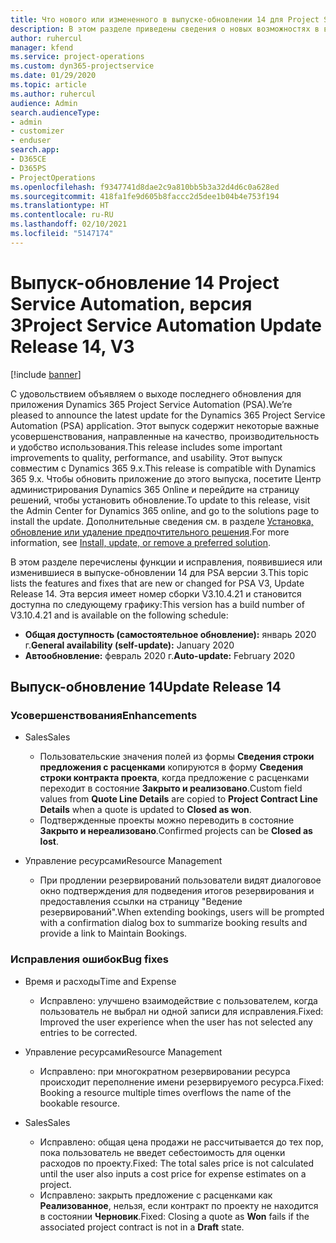```yaml
---
title: Что нового или измененного в выпуске-обновлении 14 для Project Service Automation версии 3
description: В этом разделе приведены сведения о новых возможностях в выпуске-обновлении 14 для Project Service Automation версии 3.
author: ruhercul
manager: kfend
ms.service: project-operations
ms.custom: dyn365-projectservice
ms.date: 01/29/2020
ms.topic: article
ms.author: ruhercul
audience: Admin
search.audienceType:
- admin
- customizer
- enduser
search.app:
- D365CE
- D365PS
- ProjectOperations
ms.openlocfilehash: f9347741d8dae2c9a810bb5b3a32d4d6c0a628ed
ms.sourcegitcommit: 418fa1fe9d605b8faccc2d5dee1b04b4e753f194
ms.translationtype: HT
ms.contentlocale: ru-RU
ms.lasthandoff: 02/10/2021
ms.locfileid: "5147174"
---
```

# <a name="project-service-automation-update-release-14-v3"></a><span data-ttu-id="d2585-103">Выпуск-обновление 14 Project Service Automation, версия 3</span><span class="sxs-lookup"><span data-stu-id="d2585-103">Project Service Automation Update Release 14, V3</span></span>

[!include [banner](../includes/psa-now-project-operations.md)]

<span data-ttu-id="d2585-104">С удовольствием объявляем о выходе последнего обновления для приложения Dynamics 365 Project Service Automation (PSA).</span><span class="sxs-lookup"><span data-stu-id="d2585-104">We’re pleased to announce the latest update for the Dynamics 365 Project Service Automation (PSA) application.</span></span> <span data-ttu-id="d2585-105">Этот выпуск содержит некоторые важные усовершенствования, направленные на качество, производительность и удобство использования.</span><span class="sxs-lookup"><span data-stu-id="d2585-105">This release includes some important improvements to quality, performance, and usability.</span></span> <span data-ttu-id="d2585-106">Этот выпуск совместим с Dynamics 365 9.x.</span><span class="sxs-lookup"><span data-stu-id="d2585-106">This release is compatible with Dynamics 365 9.x.</span></span> <span data-ttu-id="d2585-107">Чтобы обновить приложение до этого выпуска, посетите Центр администрирования Dynamics 365 Online и перейдите на страницу решений, чтобы установить обновление.</span><span class="sxs-lookup"><span data-stu-id="d2585-107">To update to this release, visit the Admin Center for Dynamics 365 online, and go to the solutions page to install the update.</span></span> <span data-ttu-id="d2585-108">Дополнительные сведения см. в разделе [Установка, обновление или удаление предпочтительного решения](https://docs.microsoft.com/power-platform/admin/install-remove-preferred-solution).</span><span class="sxs-lookup"><span data-stu-id="d2585-108">For more information, see [Install, update, or remove a preferred solution](https://docs.microsoft.com/power-platform/admin/install-remove-preferred-solution).</span></span>

<span data-ttu-id="d2585-109">В этом разделе перечислены функции и исправления, появившиеся или изменившиеся в выпуске-обновлении 14 для PSA версии 3.</span><span class="sxs-lookup"><span data-stu-id="d2585-109">This topic lists the features and fixes that are new or changed for PSA V3, Update Release 14.</span></span> <span data-ttu-id="d2585-110">Эта версия имеет номер сборки V3.10.4.21 и становится доступна по следующему графику:</span><span class="sxs-lookup"><span data-stu-id="d2585-110">This version has a build number of V3.10.4.21 and is available on the following schedule:</span></span>

- <span data-ttu-id="d2585-111">**Общая доступность (самостоятельное обновление):** январь 2020 г.</span><span class="sxs-lookup"><span data-stu-id="d2585-111">**General availability (self-update):** January 2020</span></span>
- <span data-ttu-id="d2585-112">**Автообновление:** февраль 2020 г.</span><span class="sxs-lookup"><span data-stu-id="d2585-112">**Auto-update:** February 2020</span></span>

## <a name="update-release-14"></a><span data-ttu-id="d2585-113">Выпуск-обновление 14</span><span class="sxs-lookup"><span data-stu-id="d2585-113">Update Release 14</span></span>

### <a name="enhancements"></a><span data-ttu-id="d2585-114">Усовершенствования</span><span class="sxs-lookup"><span data-stu-id="d2585-114">Enhancements</span></span>

- <span data-ttu-id="d2585-115">Sales</span><span class="sxs-lookup"><span data-stu-id="d2585-115">Sales</span></span>

     - <span data-ttu-id="d2585-116">Пользовательские значения полей из формы **Сведения строки предложения с расценками** копируются в форму **Сведения строки контракта проекта**, когда предложение с расценками переходит в состояние **Закрыто и реализовано**.</span><span class="sxs-lookup"><span data-stu-id="d2585-116">Custom field values from **Quote Line Details** are copied to **Project Contract Line Details** when a quote is updated to **Closed as won**.</span></span>
     - <span data-ttu-id="d2585-117">Подтвержденные проекты можно переводить в состояние **Закрыто и нереализовано**.</span><span class="sxs-lookup"><span data-stu-id="d2585-117">Confirmed projects can be **Closed as lost**.</span></span>

- <span data-ttu-id="d2585-118">Управление ресурсами</span><span class="sxs-lookup"><span data-stu-id="d2585-118">Resource Management</span></span>

     - <span data-ttu-id="d2585-119">При продлении резервирований пользователи видят диалоговое окно подтверждения для подведения итогов резервирования и предоставления ссылки на страницу "Ведение резервирований".</span><span class="sxs-lookup"><span data-stu-id="d2585-119">When extending bookings, users will be prompted with a confirmation dialog box to summarize booking results and provide a link to Maintain Bookings.</span></span>


### <a name="bug-fixes"></a><span data-ttu-id="d2585-120">Исправления ошибок</span><span class="sxs-lookup"><span data-stu-id="d2585-120">Bug fixes</span></span>

- <span data-ttu-id="d2585-121">Время и расходы</span><span class="sxs-lookup"><span data-stu-id="d2585-121">Time and Expense</span></span>

     - <span data-ttu-id="d2585-122">Исправлено: улучшено взаимодействие с пользователем, когда пользователь не выбрал ни одной записи для исправления.</span><span class="sxs-lookup"><span data-stu-id="d2585-122">Fixed: Improved the user experience when the user has not selected any entries to be corrected.</span></span>

- <span data-ttu-id="d2585-123">Управление ресурсами</span><span class="sxs-lookup"><span data-stu-id="d2585-123">Resource Management</span></span>

     - <span data-ttu-id="d2585-124">Исправлено: при многократном резервировании ресурса происходит переполнение имени резервируемого ресурса.</span><span class="sxs-lookup"><span data-stu-id="d2585-124">Fixed: Booking a resource multiple times overflows the name of the bookable resource.</span></span>

- <span data-ttu-id="d2585-125">Sales</span><span class="sxs-lookup"><span data-stu-id="d2585-125">Sales</span></span>

     - <span data-ttu-id="d2585-126">Исправлено: общая цена продажи не рассчитывается до тех пор, пока пользователь не введет себестоимость для оценки расходов по проекту.</span><span class="sxs-lookup"><span data-stu-id="d2585-126">Fixed: The total sales price is not calculated until the user also inputs a cost price for expense estimates on a project.</span></span>
     - <span data-ttu-id="d2585-127">Исправлено: закрыть предложение с расценками как **Реализованное**, нельзя, если контракт по проекту не находится в состоянии **Черновик**.</span><span class="sxs-lookup"><span data-stu-id="d2585-127">Fixed: Closing a quote as **Won** fails if the associated project contract is not in a **Draft** state.</span></span>

